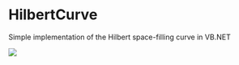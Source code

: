 # HilbertCurve
Simple implementation of the Hilbert space-filling curve in VB.NET

![](https://xfx.net/stackoverflow/hilbert_curve/hc01_anim_small.gif)
